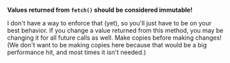 **Values returned from `fetch()` should be considered immutable!**

I don't have a way to enforce that (yet), so you'll just have to be on your best behavior. If you change a value returned from this method, you may be changing it for all future calls as well. Make copies before making changes! (We don't want to be making copies here because that would be a big
performance hit, and most times it isn't needed.)
